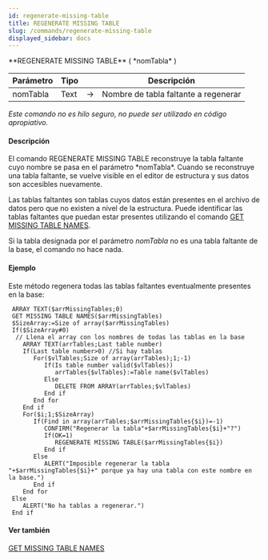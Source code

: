 ```yaml
---
id: regenerate-missing-table
title: REGENERATE MISSING TABLE
slug: /commands/regenerate-missing-table
displayed_sidebar: docs
---
```


<!--REF #_command_.REGENERATE MISSING TABLE.Syntax-->**REGENERATE MISSING TABLE** ( *nomTabla* )<!-- END REF-->
<!--REF #_command_.REGENERATE MISSING TABLE.Params-->
| Parámetro | Tipo |  | Descripción |
| --- | --- | --- | --- |
| nomTabla | Text | &#8594;  | Nombre de tabla faltante a regenerar |

<!-- END REF-->

*Este comando no es hilo seguro, no puede ser utilizado en código apropiativo.*


#### Descripción 

<!--REF #_command_.REGENERATE MISSING TABLE.Summary-->El comando REGENERATE MISSING TABLE reconstruye la tabla faltante cuyo nombre se pasa en el parámetro *nomTabla*.<!-- END REF--> Cuando se reconstruye una tabla faltante, se vuelve visible en el editor de estructura y sus datos son accesibles nuevamente.

Las tablas faltantes son tablas cuyos datos están presentes en el archivo de datos pero que no existen a nivel de la estructura. Puede identificar las tablas faltantes que puedan estar presentes utilizando el comando [GET MISSING TABLE NAMES](get-missing-table-names.md "GET MISSING TABLE NAMES").

Si la tabla designada por el parámetro *nomTabla* no es una tabla faltante de la base, el comando no hace nada. 

#### Ejemplo 

Este método regenera todas las tablas faltantes eventualmente presentes en la base:

```4d
 ARRAY TEXT($arrMissingTables;0)
 GET MISSING TABLE NAMES($arrMissingTables)
 $SizeArray:=Size of array($arrMissingTables)
 If($SizeArray#0)
  // Llena el array con los nombres de todas las tablas en la base
    ARRAY TEXT(arrTables;Last table number)
    If(Last table number>0) //Si hay tablas
       For($vlTables;Size of array(arrTables);1;-1)
          If(Is table number valid($vlTables))
             arrTables{$vlTables}:=Table name($vlTables)
          Else
             DELETE FROM ARRAY(arrTables;$vlTables)
          End if
       End for
    End if
    For($i;1;$SizeArray)
       If(Find in array(arrTables;$arrMissingTables{$i})=-1)
          CONFIRM("Regenerar la tabla"+$arrMissingTables{$i}+"?")
          If(OK=1)
             REGENERATE MISSING TABLE($arrMissingTables{$i})
          End if
       Else
          ALERT("Imposible regenerar la tabla "+$arrMissingTables{$i}+" porque ya hay una tabla con este nombre en la base.")
       End if
    End for
 Else
    ALERT("No ha tablas a regenerar.")
 End if
```

#### Ver también 

[GET MISSING TABLE NAMES](get-missing-table-names.md)  